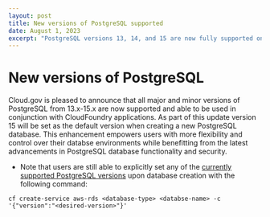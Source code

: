 ```yaml
---
layout: post
title: New versions of PostgreSQL supported
date: August 1, 2023
excerpt: "PostgreSQL versions 13, 14, and 15 are now fully supported on cloud.gov"
---
```


# New versions of PostgreSQL

Cloud.gov is pleased to announce that all major and minor versions of PostgreSQL from 13.x-15.x are now supported and able to be used in conjunction with CloudFoundry applications. As part of this update version 15 will be set as the default version when creating a new PostgreSQL database. This enhancement empowers users with more flexibility and control over their databse environments while benefitting from the latest advancements in PostgreSQL database functionality and security. 

- Note that users are still able to explicitly set any of the [currently supported PostgreSQL versions](https://cloud.gov/docs/services/relational-database/#create-an-instance) upon database creation with the following command: 

```cf create-service aws-rds <database-type> <databse-name> -c '{"version":"<desired-version>"}'```

